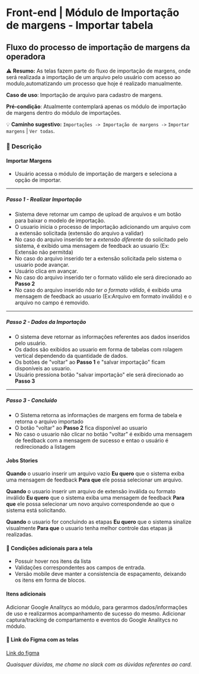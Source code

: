 # Front-end | Módulo de Importação de margens - Importar tabela

## Fluxo do processo de importação de margens da operadora

:warning: **Resumo:** As telas fazem parte do fluxo de importação de margens, onde será realizada a importação de um arquivo pelo usuário com acesso ao modulo,automatizando um processo que hoje é realizado manualmente.


**Caso de uso**: Importação de arquivo para cadastro de margens.

**Pré-condição**: Atualmente contemplará apenas os módulo de importação de margens dentro do módulo de importações.

:bulb: **Caminho sugestivo:** `Importações -> Importação de margens ->` `Importar margens` | `Ver todas`.

### :pushpin: Descrição

#### Importar Margens

- Usuário acessa o módulo de importação de margers e seleciona a opção de importar.
---
##### Passo 1 - Realizar Importação
- Sistema deve retornar um campo de upload de arquivos e um botão para baixar o modelo de importação.
- O usuario inicia o processo de importação adicionando um arquivo com a extensão solicitada (extensão do arquivo a validar)
- No caso do arquivo inserido ter a *extensão diferente* do solicitado pelo sistema, é exibido uma mensagem de feedback ao usuario (Ex: Extensão não permitda)
- No caso do arquivo inserido ter a extensão solicitada pelo sistema o usuario pode avançar.
- Usuário clica em avançar.
- No caso do arquivo inserido ter o formato válido ele será direcionado ao **Passo 2**
- No caso do arquivo inserido *não ter o formato válido*, é exibido uma mensagem de feedback ao usuario (Ex:Arquivo em formato inválido) e o arquivo no campo é removido. 
---
##### Passo 2 - Dados da Importação
- O sistema deve retornar as informações referentes aos dados inseridos pelo usuário.
- Os dados são exibidos ao usuario em forma de tabelas com rolagem vertical dependendo da quantidade de dados.
- Os botões de "voltar" ao **Passo 1** e "salvar importação" ficam disponíveis ao usuario.
- Usuário pressiona botão "salvar importação" ele será direcionado ao **Passo 3**
---
##### Passo 3 - Concluído
- O Sistema retorna as informações de margens em forma de tabela e retorna o arquivo importado
- O botão "voltar" ao **Passo 2** fica disponível ao usuario
- No caso o usuario não clicar no botão "voltar" é exibido uma mensagem de feedback com a mensagem de sucesso e entao o usuário é redirecionado a listagem


#### Jobs Stories

**Quando** o usuario inserir um arquivo vazio
**Eu quero** que o sistema exiba uma mensagem de feedback
**Para que** ele possa selecionar um arquivo.

**Quando** o usuario inserir um arquivo de extensão inválida ou formato inválido
**Eu quero** que o sistema exiba uma mensagem de feedback
**Para que** ele possa selecionar um novo arquivo correspondende ao que o sistema está solicitando.

**Quando** o usuario for concluindo as etapas
**Eu quero** que o sistema sinalize visualmente 
**Para que** o usuario tenha melhor controle das etapas já realizadas.

#### :rocket: Condições adicionais para a tela

- Possuir hover nos itens da lista
- Validações correspondentes aos campos de entrada.
- Versão mobile deve manter a consistencia de espaçamento, deixando os itens em forma de blocos.

#### Itens adicionais

Adicionar Google Analitycs ao módulo, para gerarmos dados/informações de uso e realizarmos acompanhamento de sucesso do mesmo.
Adicionar captura/tracking de compartamento e eventos do Google Analitycs no módulo.

#### :art:  Link do Figma com as telas

[Link do figma](https://www.figma.com/file/bIbPVxbgvhOqqQ3iyn5RK4TN/DV-2482---Criar-menu-de-importa%C3%A7%C3%A3o-de-margens-no-geretim?node-id=81%3A591)

_Quaisquer dúvidas, me chame no slack com as dúvidas referentes ao card._
